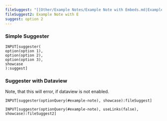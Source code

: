 ```yaml
---
fileSuggest: "[[Other/Example Notes/Example Note with Embeds.md|Example Note with Embeds]]"
fileSuggest2: Example Note with E
suggest: option 2
---
```


### Simple Suggester

```meta-bind
INPUT[suggester(
option(option 1),
option(option 2),
option(option 3),
showcase
):suggest]
```

### Suggester with Dataview

Note, that this will error, if dataview is not enabled. 
```meta-bind
INPUT[suggester(optionQuery(#example-note), showcase):fileSuggest]
```

```meta-bind
INPUT[suggester(optionQuery(#example-note), useLinks(false), showcase):fileSuggest2]
```